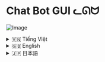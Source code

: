 # Chat Bot GUI ᓚᘏᗢ

![Image](https://github.com/user-attachments/assets/544a539e-6e2e-435d-b275-472594d6f562)

<!-- Vietnamese -->
<details>
  <summary>🇻🇳 Tiếng Việt</summary>

## Giới thiệu

**Chat Bot GUI** là một ứng dụng giao diện người dùng (GUI) cho phép tương tác với mô hình ngôn ngữ Gemini của Google (Gemini 2.0 Flash) thông qua một giao diện trò chuyện thân thiện.  Ứng dụng hỗ trợ tải lên và xử lý nhiều loại file (text, ảnh), tùy chỉnh cài đặt an toàn, quản lý lịch sử trò chuyện, và thay đổi hướng dẫn hệ thống (system instruction).

## Tính năng

*   **Giao diện trò chuyện:** Giao diện trực quan, dễ sử dụng, hỗ trợ hiển thị tin nhắn của người dùng và phản hồi từ bot.
*   **Tải lên file:** Hỗ trợ tải lên nhiều file (text, ảnh) để cung cấp ngữ cảnh cho bot.
*   **Xử lý file:**
    *   **File text:** Đọc nội dung file text và gửi cho Gemini cùng với câu hỏi của người dùng.
    *   **File ảnh:** Gửi ảnh cho Gemini để mô tả hoặc phân tích.
*   **Tùy chỉnh cài đặt an toàn:** Điều chỉnh các ngưỡng chặn cho các loại nội dung nhạy cảm (ngôn từ thù hận, nội dung nguy hiểm, quấy rối, nội dung khiêu dâm).
*   **Quản lý lịch sử trò chuyện:**
    *   Lưu lịch sử trò chuyện vào các file JSON riêng biệt.
    *   Tải lại lịch sử trò chuyện.
    *   Xóa từng cuộc trò chuyện hoặc tất cả cuộc trò chuyện.
*   **Hướng dẫn hệ thống (System Instruction):** Thay đổi hướng dẫn hệ thống để tùy chỉnh hành vi của bot.
*   **Prompt mẫu:** Cung cấp các prompt mẫu để bắt đầu cuộc trò chuyện.
*   **Hiển thị code:** Hiển thị code với cú pháp được tô sáng (syntax highlighting) và hỗ trợ copy code.
*   **Phản hồi đa phương tiện:** Hỗ trợ hiển thị văn bản và code từ mô hình.
*   **Thanh bên có thể thu gọn:** Ẩn/hiện thanh bên chứa lịch sử cuộc trò chuyện.
*   **Chỉ báo trạng thái nhập:** Hiện thị icon khi Rin đang nhập.

## Cài đặt

1.  **Yêu cầu:**
    *   Python 3.6 trở lên.
    *   Các thư viện Python: `google-generativeai`, `flask`, `python-dotenv`, `werkzeug`, `mimetypes`, `Pillow`.

2.  **Cài đặt (Sử dụng `run.bat` - Khuyến nghị):**

    *   Tải repository này về máy (Clone hoặc tải ZIP).
    *   Mở thư mục vừa tải về.
    *   Chạy file `run.bat`. File này sẽ tự động tạo môi trường ảo (virtual environment) `moitruongao`, cài đặt các thư viện cần thiết, và chạy ứng dụng.

3.  **Cài đặt (Thủ công):**
    Mở terminal (command prompt hoặc PowerShell trên Windows):

    ```bash
    # Clone repository (nếu chưa tải về)
    git clone https://github.com/Rin1809/Chat_AI_Interface/
    cd <ten_thu_muc>

    # Tạo môi trường ảo (tùy chọn nhưng rất khuyến khích)
    python -m venv moitruongao

    # Kích hoạt môi trường ảo
    # Trên Windows:
    moitruongao\Scripts\activate
    # Trên Linux/macOS:
    source moitruongao/bin/activate

    # Cài đặt thư viện
    pip install -r requirements.txt
    ```


4.  **Chạy ứng dụng:**

    ```bash
     # Đảm bảo môi trường ảo đã được kích hoạt (nếu bạn dùng)
     python Chat_Interface\app.py
    ```
5. **Cấu hình**
    * Tạo một file `.env` trong thư mục `Chat_Interface`.
    * Thêm các biến môi trường cần thiết vào file `.env` (xem file `.env` mẫu trong dự án).  Quan trọng nhất là `GEMINI_API_KEY`. Lấy key tại: [makersuite.google.com/app/apikey](https://makersuite.google.com/app/apikey).

## Hướng dẫn sử dụng

1.  **Nhập tin nhắn:** Nhập câu hỏi hoặc yêu cầu của bạn vào ô nhập tin nhắn và nhấn nút "Send" (biểu tượng hình tròn) hoặc nhấn `Enter`.
2.  **Tải file:**
    *   Nhấn nút "Upload" (biểu tượng dấu cộng).
    *   Chọn một hoặc nhiều file.
    *   Nhấn "Open".
    *   Tên file sẽ hiển thị trong tin nhắn phản hồi của bot.
3.  **Tạo prompt mới:** Nhấn nút "New Prompt" để bắt đầu cuộc trò chuyện mới (xóa lịch sử trò chuyện hiện tại trên giao diện).
4.  **Cài đặt an toàn:**
    *   Nhấn nút "Safety Settings" để mở bảng cài đặt.
    *   Điều chỉnh các ngưỡng chặn cho từng loại nội dung.
    *   Nhấn "Save Settings".
5.  **Xóa tất cả cuộc trò chuyện:** Nhấn nút "Delete All Chats" trong sidebar.
6.  **Xem lịch sử trò chuyện:**
    *   Các cuộc trò chuyện trước đó được liệt kê trong sidebar.
    *   Nhấn vào một cuộc trò chuyện để tải lại lịch sử.
7. **Xóa cuộc trò chuyện:** Nhấn nút "Delete" (biểu tượng thùng rác) bên cạnh cuộc trò chuyện trong sidebar.
8. **Thay đổi System Instruction**
      * Nhấn vào icon tam giác để mở.
      * Thay đổi System Intruction trong khung.
      * Nhấn nút check (Lưu).
9. **Prompt Mẫu**: Chọn prompt có sẵn trong phần gợi ý.

</details>

<!-- English -->
<details>
  <summary>🇬🇧 English</summary>

## Introduction

The **Chat Bot GUI** is a user interface (GUI) application that allows you to interact with Google's Gemini language model (Gemini 2.0 Flash) through a friendly chat interface. The application supports uploading and processing various file types (text, images), customizing safety settings, managing chat history, and changing the system instruction.

## Features

*   **Chat Interface:** Intuitive and easy-to-use interface, supporting display of user messages and bot responses.
*   **File Upload:** Supports uploading multiple files (text, images) to provide context to the bot.
*   **File Processing:**
    *   **Text Files:** Reads the content of text files and sends it to Gemini along with the user's question.
    *   **Image Files:** Sends images to Gemini for description or analysis.
*   **Customizable Safety Settings:** Adjust blocking thresholds for various types of sensitive content (hate speech, dangerous content, harassment, sexually explicit content).
*   **Chat History Management:**
    *   Saves chat history to separate JSON files.
    *   Loads chat history.
    *   Deletes individual chats or all chats.
*   **System Instruction:** Change the system instruction to customize the bot's behavior.
* **Example Prompts:**: Provide example prompts to get the chat started.
*   **Code Display:** Displays code with syntax highlighting and supports code copying.
*   **Multimedia Response:** Supports displaying text, and code from the model.
*  **Collapsible Sidebar**: Show/Hide chat history.
*   **Typing Indicator:** Displays icon while Rin is typing.

## Installation

1.  **Requirements:**
    *   Python 3.6 or higher.
    *   Python libraries: `google-generativeai`, `flask`, `python-dotenv`, `werkzeug`, `mimetypes`, `Pillow`.

2.  **Installation (Using `run.bat` - Recommended):**

    *   Download this repository (Clone or download ZIP).
    *   Open the downloaded folder.
    *   Run the `run.bat` file. This will automatically create a virtual environment (`moitruongao`), install the necessary libraries, and run the application.

3.  **Installation (Manual):**
    Open a terminal (command prompt or PowerShell on Windows):

    ```bash
    # Clone the repository (if not already downloaded)
    git clone https://github.com/Rin1809/Chat_AI_Interface/
    cd <repository_directory>

    # Create a virtual environment (optional but highly recommended)
    python -m venv moitruongao

    # Activate the virtual environment
    # On Windows:
    moitruongao\Scripts\activate
    # On Linux/macOS:
    source moitruongao/bin/activate

    # Install dependencies
    pip install -r requirements.txt
    ```

4.  **Run the Application:**

    ```bash
    # Make sure the virtual environment is activated (if you are using one)
    python Chat_Interface/app.py
    ```
5. **Configuration:**
    *   Create a `.env` file in the `Chat_Interface` directory.
    *   Add the necessary environment variables to the `.env` file (see the example `.env` file in the project). The most important one is `GEMINI_API_KEY`. Get a key at: [makersuite.google.com/app/apikey](https://makersuite.google.com/app/apikey).

## Usage Instructions

1.  **Enter a message:** Type your question or request into the message input box and click the "Send" button (the circular icon) or press `Enter`.
2.  **Upload files:**
    *   Click the "Upload" button (the plus icon).
    *   Select one or more files.
    *   Click "Open".
    *   The filenames will be displayed in the bot's response message.
3.  **Create a new prompt:** Click the "New Prompt" button to start a new conversation (clears the current chat history on the interface).
4.  **Safety settings:**
    *   Click the "Safety Settings" button to open the settings panel.
    *   Adjust the blocking thresholds for each content type.
    *   Click "Save Settings".
5.  **Delete all chats:** Click the "Delete All Chats" button in the sidebar.
6.  **View chat history:**
    *   Previous chats are listed in the sidebar.
    *   Click on a chat to load its history.
7.  **Delete a chat:** Click the "Delete" button (trash can icon) next to the chat in the sidebar.
8. **Change System Instruction:**
      * Click the triangle icon to open.
      * Change System Intruction.
      * Click check button (Save).
9. **Example Prompts**: Click on an available example prompt.

</details>

<!-- Japanese -->
<details>
  <summary>🇯🇵 日本語</summary>

## 概要

**Chat Bot GUI** は、Google の Gemini (Gemini 2.0 Flash) 言語モデルとフレンドリーなチャットインターフェースを通じて対話できるユーザーインターフェース (GUI) アプリケーションです。このアプリケーションは、さまざまなファイルタイプ (テキスト、画像) のアップロードと処理、安全設定のカスタマイズ、チャット履歴の管理、システム指示の変更をサポートしています。

## 機能

*   **チャットインターフェース:** ユーザーメッセージとボットの応答の表示をサポートする、直感的で使いやすいインターフェース。
*   **ファイルアップロード:** ボットにコンテキストを提供するために、複数のファイル (テキスト、画像) のアップロードをサポートします。
*   **ファイル処理:**
    *   **テキストファイル:** テキストファイルの内容を読み取り、ユーザーの質問とともに Gemini に送信します。
    *   **画像ファイル:** 説明または分析のために画像を Gemini に送信します。
*   **カスタマイズ可能な安全設定:** さまざまな種類の機密コンテンツ (ヘイトスピーチ、危険なコンテンツ、嫌がらせ、露骨な性的コンテンツ) のブロックしきい値を調整します。
*   **チャット履歴管理:**
    *   チャット履歴を個別の JSON ファイルに保存します。
    *   チャット履歴を読み込みます。
    *   個々のチャットまたはすべてのチャットを削除します。
*   **システム指示:** システム指示を変更して、ボットの動作をカスタマイズします。
* **プロンプト例:** チャットを開始するためのプロンプト例を提供します。
*   **コード表示:** 構文を強調表示してコードを表示し、コードのコピーをサポートします。
*   **メッセージへのフィードバック:** 再試行。
*  **折りたたみ可能なサイドバー**: チャット履歴を表示・非表示。
*   **入力インジケーター:** りんが入力中にアイコンを表示。

## インストール

1.  **要件:**
    *   Python 3.6 以上。
    *   Python ライブラリ: `google-generativeai`, `flask`, `python-dotenv`, `werkzeug`, `mimetypes`, `Pillow`.

2.  **インストール (推奨される `run.bat` の使用):**

    *   このリポジトリをダウンロードします (クローンまたは ZIP ダウンロード)。
    *   ダウンロードしたフォルダを開きます。
    *   `run.bat` ファイルを実行します。これにより、仮想環境 (`moitruongao`) が自動的に作成され、必要なライブラリがインストールされ、アプリケーションが実行されます。

3.  **インストール (手動):**
    ターミナル (Windows ではコマンドプロンプトまたは PowerShell) を開きます。

    ```bash
    # リポジトリをクローンします (まだダウンロードしていない場合)
    git clone https://github.com/Rin1809/Chat_AI_Interface/
    cd <repository_directory>

    # 仮想環境を作成します (オプションですが、強く推奨します)
    python -m venv moitruongao

    # 仮想環境をアクティブ化します
    # Windows の場合:
    moitruongao\Scripts\activate
    # Linux/macOS の場合:
    source moitruongao/bin/activate

    # 依存関係をインストール
    pip install -r requirements.txt
    ```


4.  **アプリケーションの実行:**

    ```bash
    # 仮想環境がアクティブ化されていることを確認してください (使用している場合)
    python Chat_Interface/app.py
    ```
5. **設定:**
  * `Chat_Interface` ディレクトリに `.env` ファイルを作成します。
  * 必要な環境変数を `.env` ファイルに追加します (プロジェクト内の `.env` ファイルの例を参照してください)。最も重要なのは `GEMINI_API_KEY` です。[makersuite.google.com/app/apikey](https://makersuite.google.com/app/apikey) でキーを取得してください。

## 使用方法

1.  **メッセージの入力:** メッセージ入力ボックスに質問またはリクエストを入力し、「送信」ボタン (円形のアイコン) をクリックするか、`Enter` キーを押します。
2.  **ファイルのアップロード:**
    *   「アップロード」ボタン (プラスアイコン) をクリックします。
    *   1つまたは複数のファイルを選択します。
    *   「開く」をクリックします。
    *   ファイル名はボットの応答メッセージに表示されます。
3.  **新しいプロンプトの作成:** 「新しいプロンプト」ボタンをクリックして、新しい会話を開始します (インターフェイス上の現在のチャット履歴をクリアします)。
4.  **安全設定:**
    *   「安全設定」ボタンをクリックして、設定パネルを開きます。
    *   各コンテンツタイプのブロックしきい値を調整します。
    *   「設定を保存」をクリックします。
5.  **すべてのチャットを削除:** サイドバーの「すべてのチャットを削除」ボタンをクリックします。
6.  **チャット履歴の表示:**
    *   以前のチャットはサイドバーに一覧表示されます。
    *   チャットをクリックして履歴を読み込みます。
7.  **チャットの削除:** サイドバーのチャットの横にある「削除」ボタン (ゴミ箱アイコン) をクリックします。
8.  **システム指示の変更:**
    * 三角形のアイコンをクリックして開きます。
    * システム指示を変更します。
    * チェック ボタン (保存) をクリックします。
9. **プロンプト例**: 使用可能なプロンプト例をクリックします。

</details>

